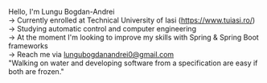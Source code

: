   Hello, I'm Lungu Bogdan-Andrei   
  -> Currently enrolled at Technical University of Iasi (https://www.tuiasi.ro/)  
  -> Studying automatic control and computer engineering  
  -> At the moment I'm looking to improve my skills with Spring & Spring Boot frameworks  
  -> Reach me via lungubogdanandrei0@gmail.com  
 "Walking on water and developing software from a specification are easy if both are frozen."

<!---
lbogdanandrei0/lbogdanandrei0 is a ✨ special ✨ repository because its `README.md` (this file) appears on your GitHub profile.
You can click the Preview link to take a look at your changes.
--->
